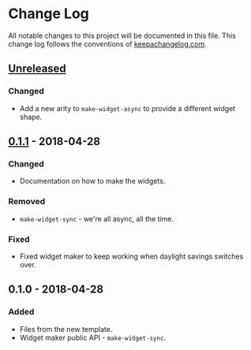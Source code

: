# Change Log
All notable changes to this project will be documented in this file. This change log follows the conventions of [keepachangelog.com](http://keepachangelog.com/).

## [Unreleased]
### Changed
- Add a new arity to `make-widget-async` to provide a different widget shape.

## [0.1.1] - 2018-04-28
### Changed
- Documentation on how to make the widgets.

### Removed
- `make-widget-sync` - we're all async, all the time.

### Fixed
- Fixed widget maker to keep working when daylight savings switches over.

## 0.1.0 - 2018-04-28
### Added
- Files from the new template.
- Widget maker public API - `make-widget-sync`.

[Unreleased]: https://github.com/your-name/ubihub/compare/0.1.1...HEAD
[0.1.1]: https://github.com/your-name/ubihub/compare/0.1.0...0.1.1
